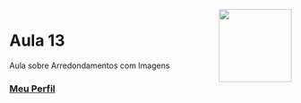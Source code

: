 <img align="right" src="../../img/css.png" width="130"/>

# Aula 13

Aula sobre Arredondamentos com Imagens


### [Meu Perfil](http://phstefen.github.io/)